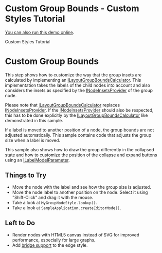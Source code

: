 <!--
 //////////////////////////////////////////////////////////////////////////////
 // @license
 // This file is part of yFiles for HTML 2.5.0.3.
 // Use is subject to license terms.
 //
 // Copyright (c) 2000-2023 by yWorks GmbH, Vor dem Kreuzberg 28,
 // 72070 Tuebingen, Germany. All rights reserved.
 //
 //////////////////////////////////////////////////////////////////////////////
-->
# Custom Group Bounds - Custom Styles Tutorial

[You can also run this demo online](https://live.yworks.com/demos/02-tutorial-custom-styles/26-custom-group-bounds/index.html).

Custom Styles Tutorial

# Custom Group Bounds

This step shows how to customize the way that the group insets are calculated by implementing an [ILayoutGroupBoundsCalculator](https://docs.yworks.com/yfileshtml/#/api/ILayoutGroupBoundsCalculator). This implementation takes the labels of the child nodes into account and also considers the insets as specified by the [INodeInsetsProvider](https://docs.yworks.com/yfileshtml/#/api/INodeInsetsProvider) of the group node.

Please note that [ILayoutGroupBoundsCalculator](https://docs.yworks.com/yfileshtml/#/api/ILayoutGroupBoundsCalculator) replaces [INodeInsetsProvider](https://docs.yworks.com/yfileshtml/#/api/INodeInsetsProvider). If the [INodeInsetsProvider](https://docs.yworks.com/yfileshtml/#/api/INodeInsetsProvider) should also be respected, this has to be done explicitly by the [ILayoutGroupBoundsCalculator](https://docs.yworks.com/yfileshtml/#/api/ILayoutGroupBoundsCalculator) like demonstrated in this sample.

If a label is moved to another position of a node, the group bounds are not adjusted automatically. This sample contains code that adjusts the group size when a label is moved.

This sample also shows how to draw the group differently in the collapsed state and how to customize the position of the collapse and expand buttons using an [ILabelModelParameter](https://docs.yworks.com/yfileshtml/#/api/ILabelModelParameter).

## Things to Try

- Move the node with the label and see how the group size is adjusted.
- Move the node label to another position on the node. Select it using "Shift-Click" and drag it with the mouse.
- Take a look at `MyGroupNodeStyle.lookup()`.
- Take a look at `SampleApplication.createEditorMode()`.

## Left to Do

- Render nodes with HTML5 canvas instead of SVG for improved performance, especially for large graphs.
- Add [bridge support](https://docs.yworks.com/yfileshtml/#/dguide/bridges-customizations) to the edge style.
